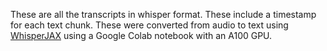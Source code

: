 These are all the transcripts in whisper format. These include a timestamp for each text chunk.
These were converted from audio to text using [WhisperJAX](https://github.com/sanchit-gandhi/whisper-jax) using a Google Colab notebook with an A100 GPU.
